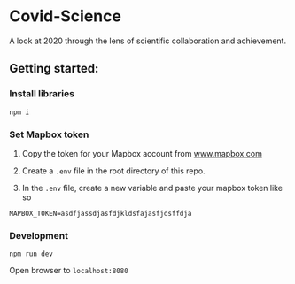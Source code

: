 # Covid-Science

A look at 2020 through the lens of scientific collaboration and achievement.

## Getting started:

### Install libraries

`npm i`

### Set Mapbox token

1. Copy the token for your Mapbox account from www.mapbox.com

2. Create a `.env` file in the root directory of this repo.

3. In the `.env` file, create a new variable and paste your mapbox token like so

```
MAPBOX_TOKEN=asdfjassdjasfdjkldsfajasfjdsffdja
```

### Development

`npm run dev`

Open browser to `localhost:8080`
